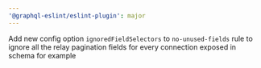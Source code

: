 ```yaml
---
'@graphql-eslint/eslint-plugin': major
---
```


Add new config option `ignoredFieldSelectors` to `no-unused-fields` rule to ignore all the relay
pagination fields for every connection exposed in schema for example
